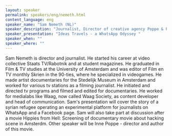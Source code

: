 ```yaml
---
layout: speaker
permalink: speakers/eng/nemeth.html
content_language: eng
speaker_name: "Sam Nemeth (NL)"
speaker_description: "Journalist, Director of creative agency Poppe & Partners"
speaker_presentation: "Ideas Travels - a WhatsApp Odyssey "
speaker_when: ""
speaker_where: ""
---
```

Sam Nemeth is director and journalist. He started his career at video collective Staats TV/Rabotnik and at student magazines. He graduated in Film & TV studies at the University of Amsterdam and was editor of  Film en TV monthly Skrien in the 90-ties, where he specialized in videogames. He made artist documentaries for the Stedelijk Museum in Amsterdam and worked for various tv stations as a filming journalist. He initiated and directed tv programs and filmed and edited for documentaries. He worked for medialabs like Waag, now called Waag Society, as content developer and head of communication. Sam's presentation will cover the story of a syrian refugee operating an experimental platform for journalists on WhatsApp and a Facebook page. Sam will also take part at discussion after a movie Hippies from Hell: Screening of documentary movie about hacking scene in Amsterdm. Other speaker will be Inne Poppe - director and author of this movie. 
